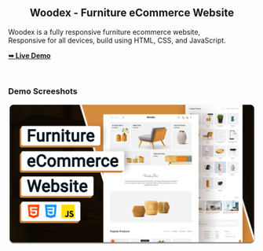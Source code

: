   <h2 align="center">Woodex - Furniture eCommerce Website</h2>

  Woodex is a fully responsive furniture ecommerce website, <br />Responsive for all devices, build using HTML, CSS, and JavaScript.

  <a href="https://vineet194.github.io/woodex-ecommerce/"><strong>➥ Live Demo</strong></a>

</div>

<br />

### Demo Screeshots

![Woodex Desktop Demo](./readme-images/desktop.png "Desktop Demo")
